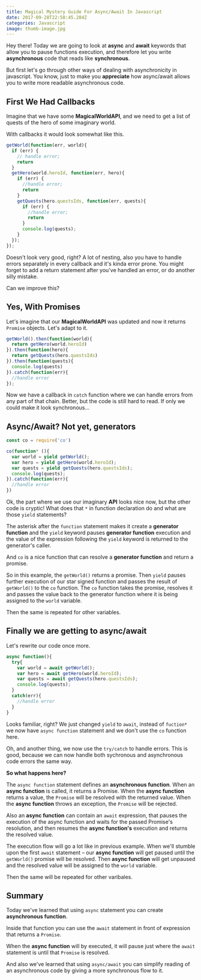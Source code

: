 ```yaml
---
title: Magical Mystery Guide For Async/Await In Javascript
date: 2017-09-28T22:58:45.284Z
categories: Javascript
image: thumb-image.jpg
---
```


Hey there! Today we are going to look at __async__ and __await__ keywords that allow you to pause functions execution, and therefore let you write __asynchronous__ code that reads like __synchronous__.

But first let's go through other ways of dealing with asynchronicity in javascript. You know, just to make you __appreciate__ how async/await allows you to write more readable asynchronous code.

## First We Had Callbacks

Imagine that we have some __MagicalWorldAPI__, and we need to get a list of quests of the hero of some imaginary world.

With callbacks it would look somewhat like this.

```js
getWorld(function(err, world){
  if (err) {
    // handle error;  
    return
  }
  getHero(world.heroId, function(err, hero){
    if (err) {
      //handle error;  
      return
    }
    getQuests(hero.questsIds, function(err, quests){
      if (err) {
        //handle error;  
        return
      }
      console.log(quests);
    }
  });
});
```

Doesn't look very good, right? A lot of nesting, also you have to handle errors separately in every callback and it's kinda error prone. You might forget to add a return statement after you've handled an error, or do another silly mistake.

Can we improve this? 

## Yes, With Promises

Let's imagine that our __MagicalWorldAPI__ was updated and now it returns `Promise` objects. Let's adapt to it.

```js
getWorld().then(function(world){
  return getHero(world.heroId)
}).then(function(hero){
  return getQuests(hero.questsIds)  
}).then(function(quests){
  console.log(quests)  
}).catch(function(err){
  //handle error
});
```
Now we have a callback in `catch` function where we can handle errors from any part of that chain. Better, but the code is still hard to read. If only we could make it look synchronous...  

## Async/Await? Not yet, generators

```js
const co = require('co')

co(function* (){
  var world = yield getWorld();
  var hero = yield getHero(world.heroId);
  var quests = yield getQuests(hero.questsIds);
  console.log(quests);
}).catch(function(err){
  //handle error  
})
```

Ok, the part where we use our imaginary __API__ looks nice now, but the other code is cryptic! What does that `*` in function declaration do and what are those `yield` statements?

The asterisk after the `function` statement makes it create a __generator function__ and the `yield` keyword pauses __generator function__ execution and the value of the expression following the `yield` keyword is returned to the generator's caller. 

And `co` is a nice function that can resolve a __generator function__ and return a promise. 

So in this example, the `getWorld()` returns a promise. Then `yield` pauses further execution of our star signed function and passes the result of `getWorld()` to the `co` function. The `co` function takes the promise, resolves it and passes the value back to the generator function where it is being assigned to the `world` variable.

Then the same is repeated for other variables.

## Finally we are getting to async/await

Let's rewrite our code once more.

```js
async function(){
  try{
    var world = await getWorld();
    var hero = await getHero(world.heroId);
    var quests = await getQuests(hero.questsIds);
    console.log(quests);
  }
  catch(err){
    //handle error
  }
}
```
Looks familiar, right? We just changed `yield` to `await`, instead of `fuction*` we now have `async function` statement and we don't use the `co` function here.

Oh, and another thing, we now use the `try/catch` to handle errors. This is good, because we can now handle both sychronous and asynchronous code errors the same way.

__So what happens here?__

The `async function` statement defines an __asynchronous function__. When an __async function__ is called, it returns a Promise. When the __async function__ returns a value, the `Promise` will be resolved with the returned value. When the __async function__ throws an exception, the `Promise` will be rejected.

Also an __async function__ can contain an `await` expression, that pauses the execution of the async function and waits for the passed Promise's resolution, and then resumes the __async function's__ execution and returns the resolved value.

The execution flow will go a lot like in previous example. When we'll stumble upon the first `await` statement – our __async function__ will get paused until the `getWorld()` promise will be resolved. Then __async function__ will get unpaused and the resolved value will be assigned to the `world` variable.

Then the same will be repeated for other varibales.

## Summary

Today we've learned that using `async` statement you can create __asynchronous function__.

Inside that function you can use the `await` statement in front of expression that returns a `Promise`.

When the __async function__ will by executed, it will pause just where the `await` statement is until that `Promise` is resolved.

And also we've learned that using `async/await` you can simplify reading of an asynchronous code by giving a more synchronous flow to it.

<sign-up-form></sign-up-form>
